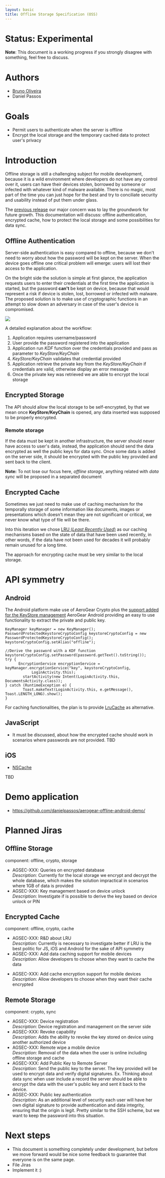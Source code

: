 ```yaml
---
layout: basic
title: Offline Storage Specification (OSS)
---
```


# Status: Experimental

**Note**: This document is a working progress if you strongly disagree with something, feel free to discuss.

# Authors

- [Bruno Oliveira](http://blog.abstractj.org/contact/)
- Daniel Passos

# Goals

- Permit users to authenticate when the server is offline
- Encrypt the local storage and the temporary cached data to protect user's privacy

# Introduction

Offline storage is still a challenging subject for mobile development, because it is a wild environment where developers do not have any control over it, users can have their devices stolen, borrowed by someone or infected with whatever kind of malware available.  There is no magic, most part of the time you can just hope for the best and try to conciliate security and usability instead of put them under glass.

The [previous release](https://issues.jboss.org/browse/AGSEC-156?jql=fixVersion%20%3D%20%221.3.0%22%20AND%20project%20%3D%20AGSEC) our major concern was to lay the groundwork for future growth. This documentation will discuss: offline authentication, encrypted cache, how to protect the local storage and some possibilities for data sync.

## Offline Authentication
 
Server-side authentication is easy compared to offline, because we don't need to worry about how the password will be kept on the server. When the device goes offline one critical problem will emerge: users will lost their access to the application.

On the bright side the solution is simple at first glance, the application requests users to enter their credentials at the first time the application is started,  but the password **can't** be kept on device, because that would represent a risk if device is stolen, lost, borrowed or infected with malware. The proposed solution is to make use of cryptographic functions in an attempt to slow down an adversary in case of the user's device is compromised.

![](http://photon.abstractj.org/offline_authentication.jpg_20140207_120553.jpg)
 
 A detailed explanation about the workflow:
 
1. Application requires username/password 
2. User provide the password registered into the application 
3. Application run *KDF* function over the credentials provided and pass as parameter to *KeyStore/KeyChain*
4. *KeyStore/KeyChain* validates that credential provided
5. Application retrieve the private key from the *KeyStore/KeyChain* if credentials are valid, otherwise display an error message
6. Once the private key was retrieved we are able to encrypt the local storage

## Encrypted Storage

The API should allow the local storage to be self-encrypted, by that we mean once **KeyStore/KeyChain** is opened, any data inserted was supposed to be properly encrypted.

### Remote storage

If the data must be kept in another infrastructure, the server should never have access to user's data, instead, the application should send the data encrypted as well the public keys for data sync. Once some data is added on the server side, it should be encrypted with the public key provided and sent back to the client.

**Note:** To not lose our focus here, *offline storage*, anything related with *data sync* will be proposed in a separated document 

## Encrypted Cache

Sometimes we just need to make use of caching mechanism for the temporally storage of some information like documents, images or presentations which doesn't mean they are not significant or critical, we never know what type of file will be there. 

Into this iteration we chose [LRU (*Least Recently Used*)](http://en.wikipedia.org/wiki/Cache_algorithms#Least_Recently_Used) as our caching mechanisms based on the state of data that have been used recently, in other words, if the data have not been used for decades it will probably remain unused for a long time. 

The approach for encrypting cache must be very similar to the local storage.

# API symmetry

## Android

The Android platform make use of AeroGear Crypto plus the [support added for the KeyStore management](https://github.com/aerogear/aerogear-android/blob/247009a1a729952bae964e34551c7cb92846a132/src/org/jboss/aerogear/android/impl/security/PasswordEncryptionServices.java#L74)  AeroGear Android providing an easy to use functionality to extract the private and public key.

    KeyManager keyManager = new KeyManager();
    PasswordProtectedKeystoreCryptoConfig keystoreCryptoConfig = new PasswordProtectedKeystoreCryptoConfig();
    keystoreCryptoConfig.setAlias("offline");

    //Derive the password with a KDF function
    keystoreCryptoConfig.setPassword(password.getText().toString());
    try {
          EncryptionService encryptionService = keyManager.encryptionService("key", keystoreCryptoConfig,
                LoginActivity.this);
            startActivity(new Intent(LoginActivity.this, DocumentsActivity.class));
    } catch (RuntimeException e) {
            Toast.makeText(LoginActivity.this, e.getMessage(), Toast.LENGTH_LONG).show();
    }
                
For caching functionalities, the plan is to provide [LruCache](http://developer.android.com/reference/android/support/v4/util/LruCache.html) as alternative.

## JavaScript

- It must be discussed, about how the encrypted cache should work in scenarios where passwords are not provided.
TBD

## iOS

- [NSCache](https://github.com/gnustep/gnustep-base/blob/master/Source/NSCache.m#L195)

TBD

# Demo application

- https://github.com/danielpassos/aerogear-offline-android-demo/

# Planned Jiras

## Offline Storage
component: offline, crypto, storage

- AGSEC-XXX: Queries on encrypted database <br />
*Description*: Currently for the local storage we encrypt and decrypt the whole database, which makes the solution impractical in scenarios where 1GB of data is provided
- AGSEC-XXX: Key management based on device unlock <br />
*Description*: Investigate if is possible to derive the key based on device unlock or PIN

## Encrypted Cache
component: offline, crypto, cache

- AGSEC-XXX: R&D about LRU <br />
*Description*: Currently is necessary to investigate better if LRU is the best politic for JS, iOS and Android for the sake of API symmetry
- AGSEC-XXX: Add data caching support for mobile devices <br />
*Description*: Allow developers to choose when they want to cache the data
* AGSEC-XXX: Add cache encryption support for mobile devices <br />
*Description*: Allow developers to choose when they want their cache encrypted

## Remote Storage
component: crypto, sync

- AGSEC-XXX: Device registration <br />
*Description*: Device registration and management on the server side
- AGSEC-XXX: Revoke capability <br />
*Description*: Adds the ability to revoke the key stored on device using another authorized device 
- AGSEC-XXX: Remote wipe a mobile device <br />
*Description*: Removal of the data when the user is online including offline storage and cache
- AGSEC-XXX: Add Public Key to Remote Server <br />
*Description*: Send the public key to the server. The key provided will be used to encrypt data and verify digital signatures. Ex. Thinking about data sync when user include a record the server should be able to encrypt the data with the user's public key and sent it back to the device.
- AGSEC-XXX: Public key authentication <br />
*Description*: As an additional level of security each user will have her own digital signature to provide authentication and data integrity, ensuring that the origin is legit. Pretty similar to the SSH scheme, but we want to keep the password into this situation.

# Next steps

- This document is something completely under development, but before we move forward would be nice some feedback to guarantee that everyone is on the same page.
- File Jiras
- Implement it :)
